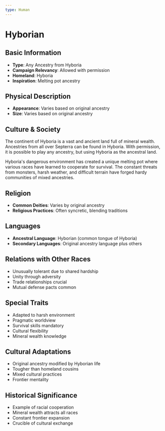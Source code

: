 ```yaml
---
type: Human
---
```


# Hyborian

## Basic Information
- **Type**: Any Ancestry from Hyboria
- **Campaign Relevancy**: Allowed with permission
- **Homeland**: Hyboria
- **Inspiration**: Melting pot ancestry

## Physical Description
- **Appearance**: Varies based on original ancestry
- **Size**: Varies based on original ancestry

## Culture & Society
The continent of Hyboria is a vast and ancient land full of mineral wealth. Ancestries from all over Septerra can be found in Hyboria. With permission, it is possible to play any ancestry, but using Hyboria as the ancestral land.

Hyboria's dangerous environment has created a unique melting pot where various races have learned to cooperate for survival. The constant threats from monsters, harsh weather, and difficult terrain have forged hardy communities of mixed ancestries.

## Religion
- **Common Deities**: Varies by original ancestry
- **Religious Practices**: Often syncretic, blending traditions

## Languages
- **Ancestral Language**: Hyborian (common tongue of Hyboria)
- **Secondary Languages**: Original ancestry language plus others

## Relations with Other Races
- Unusually tolerant due to shared hardship
- Unity through adversity
- Trade relationships crucial
- Mutual defense pacts common

## Special Traits
- Adapted to harsh environment
- Pragmatic worldview
- Survival skills mandatory
- Cultural flexibility
- Mineral wealth knowledge

## Cultural Adaptations
- Original ancestry modified by Hyborian life
- Tougher than homeland cousins
- Mixed cultural practices
- Frontier mentality

## Historical Significance
- Example of racial cooperation
- Mineral wealth attracts all races
- Constant frontier expansion
- Crucible of cultural exchange